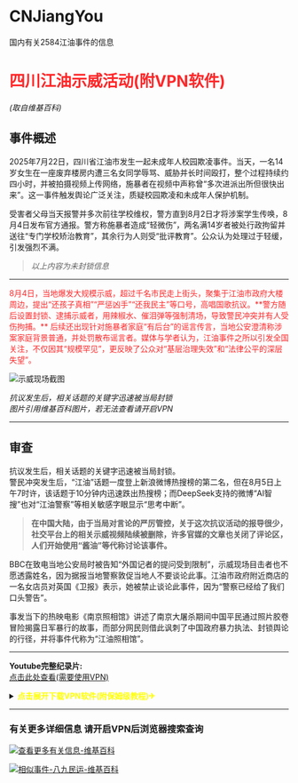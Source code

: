 # CNJiangYou
国内有关2584江油事件的信息

# <span style="color:#FF282A">四川江油示威活动(附VPN软件)</span>
*(取自维基百科)*

## 事件概述

2025年7月22日，四川省江油市发生一起未成年人校园欺凌事件。当天，一名14岁女生在一座废弃楼房内遭三名女同学辱骂、威胁并长时间殴打，整个过程持续约四小时，并被拍摄视频上传网络，施暴者在视频中声称曾“多次进派出所但很快出来”。这一事件触发舆论广泛关注，质疑校园欺凌和未成年人保护机制。

受害者父母当天报警并多次前往学校维权，警方直到8月2日才将涉案学生传唤，8月4日发布官方通报。警方称施暴者造成“轻微伤”，两名满14岁者被处行政拘留并送往“专门学校矫治教育”，其余行为人则受“批评教育”。公众认为处理过于轻缓，引发强烈不满。  
> *以上内容为未封锁信息*

---

<span style="color:#FF282A">
8月4日，当地爆发大规模示威，超过千名市民走上街头，聚集于江油市政府大楼周边，提出“还孩子真相”“严惩凶手”“还我民主”等口号，高唱国歌抗议。**警方随后设置封锁、逮捕示威者，用辣椒水、催泪弹等强制清场，导致警民冲突并有人受伤拘捕。**  
后续还出现针对施暴者家庭“有后台”的谣言传言，当地公安澄清称涉案家庭背景普通，并处罚散布谣言者。媒体与学者认为，江油事件之所以引发全国关注，不仅因其“规模罕见”，更反映了公众对“基层治理失效”和“法律公平的深层失望”。
</span>

![示威现场截图](https://upload.wikimedia.org/wikipedia/commons/8/80/Weibo_screenshot_%282025-08-05%29.png)  

*抗议发生后，相关话题的关键字迅速被当局封锁*  
_图片引用维基百科图片，若无法查看请开启VPN_

---

## 审查

抗议发生后，相关话题的关键字迅速被当局封锁。  
警民冲突发生后，“江油”话题一度登上新浪微博热搜榜的第二名，但在8月5日上午7时许，该话题于10分钟内迅速跌出热搜榜；而DeepSeek支持的微博“AI智搜”也对“江油警察”等相关敏感字眼显示“思考中断”。  
> **在中国大陆，由于当局对言论的严厉管控，关于这次抗议活动的报导很少，社交平台上的相关示威视频陆续被删除，许多官媒的文章也关闭了评论区，人们开始使用“酱油”等代称讨论该事件。**

BBC在致电当地公安局时被告知“外国记者的提问受到限制”，示威现场目击者也不愿透露姓名，因为据报当地警察敦促当地人不要谈论此事。江油市政府附近商店的一名女店员对英国《卫报》表示，她被禁止谈论此事件，因为“警察已经给了我们口头警告”。

事发当下的热映电影《南京照相馆》讲述了南京大屠杀期间中国平民通过照片胶卷冒险揭露日军暴行的故事，而部分网民则借此讽刺了中国政府暴力执法、封锁舆论的行径，并将事件代称为“江油照相馆”。

---

**Youtube完整纪录片:**  
[点击此处查看(需要使用VPN)](https://www.youtube.com/watch?v=7qjZ89NSwYs&t=27s)

<details>
<summary><span style="color:yellow; font-weight:bold;">点击展开下载VPN软件(附保姆级教程)✈</span></summary>

### 可用临时VPN软件

**!!!点击下载软件链接后第一次可能无法连接，请刷新网页再次链接!!!**

[点击直接下载VPN软件](https://www.lvcha.in/download/lvcha_263_abilvcha.apk)

---

**使用教程:**  
1. 下载软件后安装打开，**同意所有请求的权限**。  
2. 选择下方“主页”，找到上方“VPN未连接”字样，点击右侧“点击开启”按钮。  
3. 出现“VPN已连接”后，找到下方地区选择，例如：

| 国家 | 延迟 |
|-------|-------|
| 🇺🇸 美国 | 150 毫秒 |
| 🇭🇰 中国香港 | 100 毫秒 |
| 🇹🇼 中国台湾 | 120 毫秒 |
| 🇯🇵 日本 | 125 毫秒 |
| 🇰🇷 韩国 | 120 毫秒 |

4. 点击“连通性测试”后，选择延迟最低的节点，退出软件（**不能杀后台**），即接入国际互联网，可访问 [YouTube](https://www.youtube.com/)、[推特](https://x.com/)、[谷歌](https://www.google.com.hk/) 等国际网站。

</details>

---

### 有关更多详细信息 请开启VPN后浏览器搜索查询

[![查看更多有关信息-维基百科](https://img.shields.io/badge/查看更多有关信息-维基百科-00c4ff?style=for-the-badge&logo=rocket)](https://zh.wikipedia.org/wiki/%E4%B8%AD%E5%8D%8E%E4%BA%BA%E6%B0%91%E5%85%B1%E5%92%8C%E5%9B%BD%E6%B0%91%E4%B8%BB%E8%BF%90%E5%8A%A8?utm_source=chatgpt.com)

[![相似事件-八九民运-维基百科](https://img.shields.io/badge/相似事件-八九民运--维基百科-00c4ff?style=for-the-badge&logo=rocket)](https://zh.wikipedia.org/wiki/%E5%85%AD%E5%9B%9B%E4%BA%8B%E4%BB%B6)
